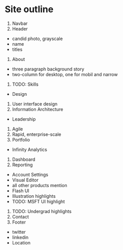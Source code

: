 Site outline
============
1. Navbar
1. Header
 + candid photo, grayscale
 + name
 + titles
1. About
 + three paragraph background story
 + two-column for desktop, one for mobil and narrow
1. TODO: Skills
 + Design
  1. User interface design
  1. Information Architecture
 + Leadership
  1. Agile
  1. Rapid, enterprise-scale
1. Portfolio
 + Infinity Analytics
  1. Dashboard
  1. Reporting
 + Account Settings
 + Visual Editor
 + all other products mention
 + Flash UI
 + Illustration highlights
 + TODO: MSFT UI highlight
1. TODO: Undergrad highlights
1. Contact
1. Footer
 + twitter
 + linkedin
 + Location